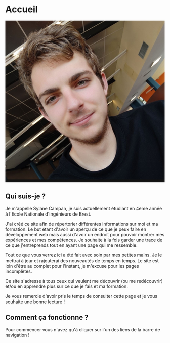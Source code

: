 # Accueil 

<div class = photo_text>
<img src="/img/portrait.jpg"></img>
<div class="txt">

## Qui suis-je ?
Je m'appelle Sylane Campan, je suis actuellement étudiant en 4ème année à l'Ecole Nationale d'Ingénieurs de Brest.

J'ai créé ce site afin de répertorier différentes informations sur moi et ma formation. Le but étant d'avoir un aperçu de ce que je peux faire en développement web mais aussi d'avoir un endroit pour pouvoir montrer mes expériences et mes compétences. Je souhaite à la fois garder une trace de ce que j'entreprends tout en ayant une page qui me ressemble.

Tout ce que vous verrez ici a été fait avec soin par mes petites mains. Je le mettrai à jour et rajouterai des nouveautés de temps en temps. Le site est loin d'être au complet pour l'instant, je m'excuse pour les pages incomplètes.

Ce site s'adresse à tous ceux qui veulent me découvrir (ou me redécouvrir) et/ou en apprendre plus sur ce que je fais et ma formation.

Je vous remercie d'avoir pris le temps de consulter cette page et je vous souhaite une bonne lecture !


</div>
</div>

## Comment ça fonctionne ?

Pour commencer vous n'avez qu'à cliquer sur l'un des liens de la barre de navigation !  
